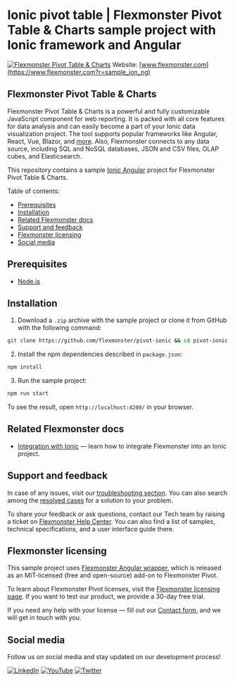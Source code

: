 # Ionic pivot table | Flexmonster Pivot Table & Charts sample project with Ionic framework and Angular

[![Flexmonster Pivot Table & Charts](https://cdn.flexmonster.com/landing.png)](https://www.flexmonster.com?r=sample_ion_ng)
Website: [www.flexmonster.com](https://www.flexmonster.com?r=sample_ion_ng)

## Flexmonster Pivot Table & Charts

Flexmonster Pivot Table & Charts is a powerful and fully customizable JavaScript component for web reporting. It is packed with all core features for data analysis and can easily become a part of your Ionic data visualization project. The tool supports popular frameworks like Angular, React, Vue, Blazor, and [more](https://www.flexmonster.com/doc/available-tutorials-integration?r=sample_ion_ng). Also, Flexmonster connects to any data source, including SQL and NoSQL databases, JSON and CSV files, OLAP cubes, and Elasticsearch. 

This repository contains a sample [Ionic Angular](https://ionicframework.com/docs/angular/overview) project for Flexmonster Pivot Table & Charts.

Table of contents:

* [Prerequisites](#prerequisites)
* [Installation](#installation)
* [Related Flexmonster docs](#related-flexmonster-docs)
* [Support and feedback](#support-and-feedback)
* [Flexmonster licensing](#flexmonster-licensing)
* [Social media](#social-media)

## Prerequisites

- [Node.js](https://nodejs.org/en/)

## Installation

1. Download a `.zip` archive with the sample project or clone it from GitHub with the following command:

```bash
git clone https://github.com/flexmonster/pivot-ionic && cd pivot-ionic
```

2. Install the npm dependencies described in `package.json`:
```bash
npm install
```

3. Run the sample project:
```bash
npm run start
```

To see the result, open `http://localhost:4200/` in your browser.

## Related Flexmonster docs

- [Integration with Ionic](https://www.flexmonster.com/doc/integration-with-ionic?r=sample_ion_ng) — learn how to integrate Flexmonster into an Ionic project.

## Support and feedback

In case of any issues, visit our [troubleshooting section](https://www.flexmonster.com/doc/typical-errors?r=sample_ion_ng). You can also search among the [resolved cases](https://www.flexmonster.com/technical-support?r=sample_ion_ng) for a solution to your problem.

To share your feedback or ask questions, contact our Tech team by raising a ticket on [Flexmonster Help Center](https://www.flexmonster.com/help-center?r=sample_ion_ng). You can also find a list of samples, technical specifications, and a user interface guide there.

## Flexmonster licensing

This sample project uses [Flexmonster Angular wrapper](https://github.com/flexmonster/ng-flexmonster/), which is released as an MIT-licensed (free and open-source) add-on to Flexmonster Pivot.

To learn about Flexmonster Pivot licenses, visit the [Flexmonster licensing page](https://www.flexmonster.com/pivot-table-editions-and-pricing?r=sample_ion_ng). 
If you want to test our product, we provide a 30-day free trial.

If you need any help with your license — fill out our [Contact form](https://www.flexmonster.com/contact-our-team?r=sample_ion_ng), and we will get in touch with you.

## Social media

Follow us on social media and stay updated on our development process!

[![LinkedIn](https://img.shields.io/badge/LinkedIn-blue?style=for-the-badge&logo=linkedin&logoColor=white)](https://linkedin.com/company/flexmonster) [![YouTube](https://img.shields.io/badge/YouTube-red?style=for-the-badge&logo=youtube&logoColor=white)](https://youtube.com/user/FlexMonsterPivot) [![Twitter](https://img.shields.io/badge/Twitter-blue?style=for-the-badge&logo=twitter&logoColor=white)](https://twitter.com/flexmonster)
